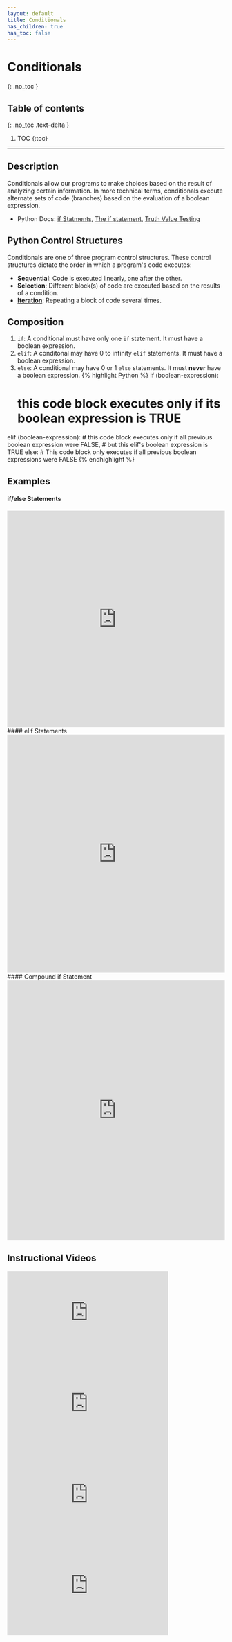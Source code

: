 ```yaml
---
layout: default
title: Conditionals
has_children: true
has_toc: false
---
```


# Conditionals
{: .no_toc }
## Table of contents
{: .no_toc .text-delta }

1. TOC
{:toc}

---

## Description
Conditionals allow our programs to make choices based on the result of analyzing certain information. In more technical terms, conditionals execute alternate sets of code (branches) based on the evaluation of a boolean expression.
- Python Docs: [if Statments](https://docs.python.org/3/tutorial/controlflow.html#if-statements), [The if statement](https://docs.python.org/3/reference/compound_stmts.html#if), [Truth Value Testing](https://docs.python.org/3/library/stdtypes.html#truth-value-testing)

## Python Control Structures
Conditionals are one of three program control structures. These control structures dictate the order in which a program's code executes:
- **Sequential**: Code is executed linearly, one after the other.
- **Selection**: Different block(s) of code are executed based on the results of a condition.
- [**Iteration**](../loops/): Repeating a block of code several times.

## Composition
1. `if`: A conditional must have only one `if` statement. It must have a boolean expression.
2. `elif`: A conditonal may have 0 to infinity `elif` statements. It must have a boolean expression.
3. `else`: A conditional may have 0 or 1 `else` statements. It must **never** have a boolean expression.
{% highlight Python %}
if (boolean-expression):
    # this code block executes only if its boolean expression is TRUE
elif (boolean-expression):
    # this code block executes only if all previous boolean expression were FALSE,
    # but this elif's boolean expression is TRUE
else:
    # This code block only executes if all previous boolean expressions were FALSE
{% endhighlight %}

## Examples 
#### if/else Statements
<iframe height="500px" width="100%" src="https://repl.it/@bianca_ruiz/simpleIfTaco?lite=true" scrolling="no" frameborder="no" allowtransparency="true" allowfullscreen="true" sandbox="allow-forms allow-pointer-lock allow-popups allow-same-origin allow-scripts allow-modals"></iframe><br>
#### elif Statements
<iframe height="550px" width="100%" src="https://repl.it/@bianca_ruiz/elifTaco?lite=true" scrolling="no" frameborder="no" allowtransparency="true" allowfullscreen="true" sandbox="allow-forms allow-pointer-lock allow-popups allow-same-origin allow-scripts allow-modals"></iframe><br>
#### Compound if Statement
<iframe height="600px" width="100%" src="https://repl.it/@bianca_ruiz/compoundIfTaco?lite=true" scrolling="no" frameborder="no" allowtransparency="true" allowfullscreen="true" sandbox="allow-forms allow-pointer-lock allow-popups allow-same-origin allow-scripts allow-modals"></iframe>

## Instructional Videos

<iframe width="373" height="210" src="https://www.youtube.com/embed/eSYeHlwDCNA" frameborder="0" allow="accelerometer; autoplay; clipboard-write; encrypted-media; gyroscope; picture-in-picture" allowfullscreen></iframe>
<iframe width="373" height="210" src="https://www.youtube.com/embed/5pPKYWqkoek" frameborder="0" allow="accelerometer; autoplay; clipboard-write; encrypted-media; gyroscope; picture-in-picture" allowfullscreen></iframe>
<iframe width="373" height="210" src="https://www.youtube.com/embed/oYaGJBMoXok" frameborder="0" allow="accelerometer; autoplay; clipboard-write; encrypted-media; gyroscope; picture-in-picture" allowfullscreen></iframe>
<iframe width="373" height="210" src="https://www.youtube.com/embed/IBOHc87yFYw" frameborder="0" allow="accelerometer; autoplay; clipboard-write; encrypted-media; gyroscope; picture-in-picture" allowfullscreen></iframe>
